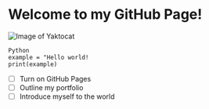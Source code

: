 # <h1>Welcome to my GitHub Page! </h1>

![Image of Yaktocat](https://octodex.github.com/images/yaktocat.png)

```
Python
example = "Hello world!
print(example)
```

- [ ] Turn on GitHub Pages
- [ ] Outline my portfolio
- [ ] Introduce myself to the world
